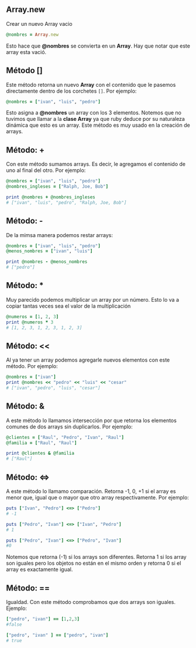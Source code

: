 ## Array.new

Crear un nuevo Array vacio

```ruby
@nombres = Array.new
```
Esto hace que **@nombres** se convierta en un **Array**. Hay que notar que este array esta vació.


## Método []

Este método retorna un nuevo **Array** con el contenido que le pasemos directamente dentro de los corchetes `[]`. Por ejemplo:  

```ruby
@nombres = ["ivan", "luis", "pedro"]
```

Esto asigna a **@nombres** un array con los 3 elementos. Notemos que no tuvimos que llamar a la **clase Array** ya que ruby deduce por su naturaleza dinámica que esto es un array. Este método es muy usado en la creación de arrays.


## Método: +

Con este método sumamos arrays. Es decir, le agregamos el contenido de uno al final del otro. Por ejemplo:  

```ruby
@nombres = ["ivan", "luis", "pedro"]
@nombres_ingleses = ["Ralph, Joe, Bob"]

print @nombres + @nombres_ingleses 
# ["ivan", "luis", "pedro", "Ralph, Joe, Bob"]
```

## Método: -

De la mimsa manera podemos restar arrays:  

```ruby
@nombres = ["ivan", "luis", "pedro"]
@menos_nombres = ["ivan", "luis"]

print @nombres - @menos_nombres
# ["pedro"]
```

## Método: \*

Muy parecido podemos multiplicar un array por un número. Esto lo va a copiar tantas veces sea el valor de la multiplicación

```ruby
@numeros = [1, 2, 3] 
print @numeros * 3
# [1, 2, 3, 1, 2, 3, 1, 2, 3]
```


## Método: &lt;&lt;

Al ya tener un array podemos agregarle nuevos elementos con este método. Por ejemplo:  

```ruby
@nombres = ["ivan"]
print @nombres << "pedro" << "luis" << "cesar"
# ["ivan", "pedro", "luis", "cesar"]
```

## Método: \&

A este método lo llamamos intersección por que retorna los elementos comunes de dos arrays sin duplicarlos. Por ejemplo:


```ruby
@clientes = ["Raul", "Pedro", "Ivan", "Raul"]
@familia = ["Raul", "Raul"]

print @clientes & @familia
# ["Raul"]
```

## Método: &lt;=&gt;

A este método lo llamamo comparación. Retorna -1, 0, +1 si el array es menor que, igual que o mayor que otro array respectivamente. Por ejemplo:  


```ruby
puts ["Ivan", "Pedro"] <=> ["Pedro"]
# -1

puts ["Pedro", "Ivan"] <=> ["Ivan", "Pedro"]
# 1

puts ["Pedro", "Ivan"] <=> ["Pedro", "Ivan"]
#0
```

Notemos que retorna (-1) si los arrays son diferentes. Retorna 1 si los array son iguales pero los objetos no están en el mismo orden y retorna 0 si el array es exactamente igual.


## Método: ==

Igualdad. Con este método comprobamos que dos arrays son iguales. Ejemplo:  


```ruby
["pedro", "ivan"] == [1,2,3]
#false

["pedro", "ivan" ] == ["pedro", "ivan"]
# true
```